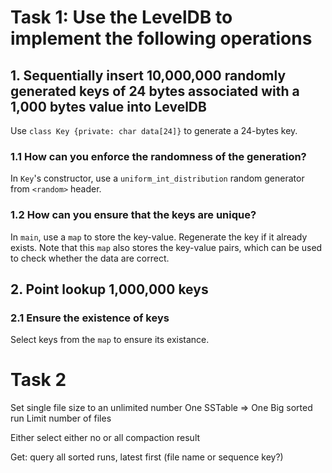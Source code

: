 # Task 1: Use the LevelDB to implement the following operations

## 1. Sequentially insert 10,000,000 randomly generated keys of 24 bytes associated with a 1,000 bytes value into LevelDB

Use `class Key {private: char data[24]}` to generate a 24-bytes key.

### 1.1 How can you enforce the randomness of the generation?

In `Key`'s constructor, use a `uniform_int_distribution` random generator from `<random>` header.

### 1.2 How can you ensure that the keys are unique?

In `main`, use a `map` to store the key-value.
Regenerate the key if it already exists.
Note that this `map` also stores the key-value pairs, which can be used to check whether the data are correct.

## 2. Point lookup 1,000,000 keys

### 2.1 Ensure the existence of keys

Select keys from the `map` to ensure its existance.

# Task 2

Set single file size to an unlimited number
One SSTable => One Big sorted run
Limit number of files

Either select either no or all compaction result

Get: query all sorted runs, latest first (file name or sequence key?)